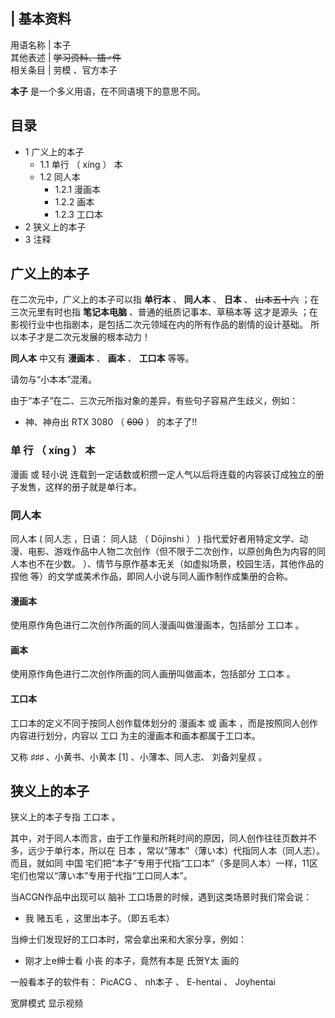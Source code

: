 |  **基本资料**  
---  
用语名称  |  本子   
其他表述  |  ~~学习资料、插♂件~~  
相关条目  |  劳模  、官方本子   
  
**本子** 是一个多义用语，在不同语境下的意思不同。

##  目录

  * 1  广义上的本子 
    * 1.1  单行  （  xíng  ）  本 
    * 1.2  同人本 
      * 1.2.1  漫画本 
      * 1.2.2  画本 
      * 1.2.3  工口本 
  * 2  狭义上的本子 
  * 3  注释 

##  广义上的本子

在二次元中，广义上的本子可以指 **单行本** 、 **同人本** 、 **日本** 、 ~~山本五十六~~ ；在三次元里有时也指 **笔记本电脑**
、普通的纸质记事本、草稿本等  这才是源头  ；在影视行业中也指剧本，是包括二次元领域在内的所有作品的剧情的设计基础。  所以本子才是二次元发展的根本动力！

**同人本** 中又有 **漫画本** 、 **画本** 、 **工口本** 等等。

请勿与“小本本”混淆。

由于“本子”在二、三次元所指对象的差异，有些句子容易产生歧义，例如：

  * 神、神舟出  RTX  3080  （  ~~690~~ ）  的本子了!! 

###  单  行  （  xíng  ）  本

漫画  或  轻小说  连载到一定话数或积攒一定人气以后将连载的内容装订成独立的册子发售，这样的册子就是单行本。

###  同人本

同人本 (  同人志  ，日语：  同人誌  （  Dōjinshi  ）  )
指代爱好者用特定文学、动漫、电影、游戏作品中人物二次创作（但不限于二次创作，以原创角色为内容的同人本也不在少数。
）、情节与原作基本无关（如虚拟场景，校园生活，其他作品的  捏他  等）的文学或美术作品，即同人小说与同人画作制作成集册的合称。

####  漫画本

使用原作角色进行二次创作所画的同人漫画叫做漫画本，包括部分  工口本  。

####  画本

使用原作角色进行二次创作所画的同人画册叫做画本，包括部分  工口本  。

####  工口本

工口本的定义不同于按同人创作载体划分的  漫画本  或  画本  ，而是按照同人创作内容进行划分，内容以  工口  为主的漫画本和画本都属于工口本。

又称  ♯♯♯  、小黄书、小黄本  [1]  、小薄本、同人志、  刘备刘皇叔  。

##  狭义上的本子

狭义上的本子专指  工口本  。

其中，对于同人本而言，由于工作量和所耗时间的原因，同人创作往往页数并不多，远少于单行本，所以在  日本
，常以“薄本”（薄い本）代指同人本（同人志）。而且，就如同  中国
宅们把“本子”专用于代指“工口本”（多是同人本）一样，11区宅们也常以“薄い本”专用于代指“工口同人本”。

当ACGN作品中出现可以  脑补  工口场景的时候，遇到这类场景时我们常会说：

  * 我  赌五毛  ，这里出本子。（即五毛本） 

当绅士们发现好的工口本时，常会拿出来和大家分享，例如：

  * 刚才上e绅士看  小丧  的本子，竟然有本是  氏贺Y太  画的 

一般看本子的软件有：  PicACG  、  nh本子  、  E-hentai  、  Joyhentai

宽屏模式  显示视频